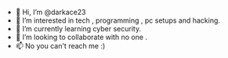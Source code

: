 - 👋 Hi, I’m @darkace23
- 👀 I’m interested in tech , programming , pc setups and hacking. 
- 🌱 I’m currently learning cyber security.
- 💞️ I’m looking to collaborate with no one .
- 📫 No you can't reach me :)

<!---
darkace23/darkace23 is a ✨ special ✨ repository because its `README.md` (this file) appears on your GitHub profile.
You can click the Preview link to take a look at your changes.
--->
